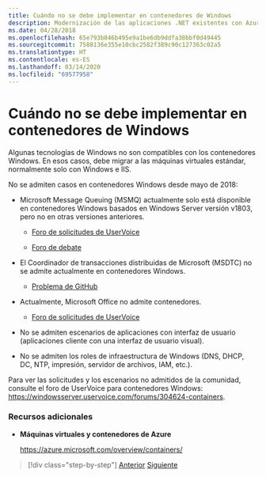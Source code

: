 ```yaml
---
title: Cuándo no se debe implementar en contenedores de Windows
description: Modernización de las aplicaciones .NET existentes con Azure Clour y contenedores Windows | Cuándo no se debe implementar en contenedores Windows
ms.date: 04/28/2018
ms.openlocfilehash: 65e793b846b495e9a1be6db9ddfa38bbf0d49445
ms.sourcegitcommit: 7588136e355e10cbc2582f389c90c127363c02a5
ms.translationtype: HT
ms.contentlocale: es-ES
ms.lasthandoff: 03/14/2020
ms.locfileid: "69577958"
---
```

# <a name="when-not-to-deploy-to-windows-containers"></a>Cuándo no se debe implementar en contenedores de Windows

Algunas tecnologías de Windows no son compatibles con los contenedores Windows. En esos casos, debe migrar a las máquinas virtuales estándar, normalmente solo con Windows e IIS.

No se admiten casos en contenedores Windows desde mayo de 2018:

- Microsoft Message Queuing (MSMQ) actualmente solo está disponible en contenedores Windows basados en Windows Server versión v1803, pero no en otras versiones anteriores.

  - [Foro de solicitudes de UserVoice](https://windowsserver.uservoice.com/forums/304624-containers/suggestions/15719031-create-base-container-image-with-msmq-server)

  - [Foro de debate](https://social.msdn.microsoft.com/Forums/bce99a7d-aa60-44fa-a348-450855650810/msmqserver-is-it-supported?forum=windowscontainers)

- El Coordinador de transacciones distribuidas de Microsoft (MSDTC) no se admite actualmente en contenedores Windows.

  - [Problema de GitHub](https://github.com/MicrosoftDocs/Virtualization-Documentation/issues/494)

- Actualmente, Microsoft Office no admite contenedores.

  - [Foro de solicitudes de UserVoice](https://windowsserver.uservoice.com/forums/304624-containers/suggestions/19686220-provide-office-support-for-containers)

- No se admiten escenarios de aplicaciones con interfaz de usuario (aplicaciones cliente con una interfaz de usuario visual).

- No se admiten los roles de infraestructura de Windows (DNS, DHCP, DC, NTP, impresión, servidor de archivos, IAM, etc.).

Para ver las solicitudes y los escenarios no admitidos de la comunidad, consulte el foro de UserVoice para contenedores Windows: <https://windowsserver.uservoice.com/forums/304624-containers>.

### <a name="additional-resources"></a>Recursos adicionales

- **Máquinas virtuales y contenedores de Azure**

    <https://azure.microsoft.com/overview/containers/>

> [!div class="step-by-step"]
> [Anterior](deploy-existing-net-apps-as-windows-containers.md)
> [Siguiente](when-to-deploy-windows-containers-in-your-on-premises-iaas-vm-infrastructure.md)
